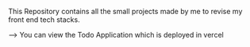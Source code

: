 This Repository contains all the small projects made by me to revise my front end tech stacks.


 --> You can view the Todo Application which is deployed in vercel
